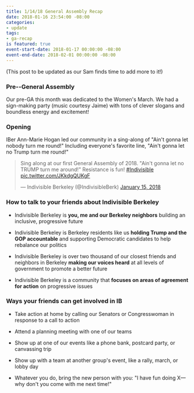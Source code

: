```yaml
---
title: 1/14/18 General Assembly Recap
date: 2018-01-16 23:54:00 -08:00
categories:
- update
tags:
- ga-recap
is featured: true
event-start-date: 2018-01-17 00:00:00 -08:00
event-end-date: 2018-02-01 00:00:00 -08:00
---
```


(This post to be updated as our Sam finds time to add more to it!)

### Pre--General Assembly

Our pre-GA this month was dedicated to the Women's March. We had a sign-making party (music courtesy Jaime) with tons of clever slogans and boundless energy and excitement!

### Opening

IBer Ann-Marie Hogan led our community in a sing-along of "Ain't gonna let nobody turn me round!" Including everyone's favorite line, "Ain't gonna let no Trump turn me round!"

<blockquote class="twitter-video" data-lang="en"><p lang="en" dir="ltr">Sing along at our first General Assembly of 2018. &quot;Ain&#39;t gonna let no TRUMP turn me around!&quot; Resistance is fun! <a href="https://twitter.com/hashtag/Indivisible?src=hash&amp;ref_src=twsrc%5Etfw">#Indivisible</a> <a href="https://t.co/JKkdgQUKgF">pic.twitter.com/JKkdgQUKgF</a></p>&mdash; Indivisible Berkeley (@IndivisibleBerk) <a href="https://twitter.com/IndivisibleBerk/status/952749096728592384?ref_src=twsrc%5Etfw">January 15, 2018</a></blockquote>
<script async src="https://platform.twitter.com/widgets.js" charset="utf-8"></script>


### How to talk to your friends about Indivisible Berkeley

- Indivisible Berkeley is **you, me and our Berkeley
neighbors** building an inclusive, progressive future

- Indivisible Berkeley is Berkeley residents like us
**holding Trump and the GOP accountable** and
supporting Democratic candidates to help rebalance
our politics


- Indivisible Berkeley is over two thousand of our closest
friends and neighbors in Berkeley **making our voices
heard** at all levels of government to promote a better
future


- Indivisible Berkeley is a community that **focuses on
areas of agreement for action** on progressive issues

### Ways your friends can get involved in IB

- Take action at home by calling our Senators or
Congresswoman in response to a call to action


- Attend a planning meeting with one of our teams


- Show up at one of our events like a phone bank,
postcard party, or canvassing trip


- Show up with a team at another group's event, like a
rally, march, or lobby day


- Whatever you do, bring the new person with you: "I
have fun doing X—why don't you come with me next
time!"